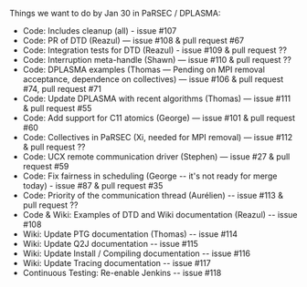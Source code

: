 Things we want to do by Jan 30 in PaRSEC / DPLASMA:

- Code: Includes cleanup (all) - issue #107
- Code: PR of DTD (Reazul) — issue #108 & pull request #67
- Code: Integration tests for DTD (Reazul) - issue #109 & pull request ??
- Code: Interruption meta-handle (Shawn) — issue #110 & pull request ??
- Code: DPLASMA examples (Thomas — Pending on MPI removal acceptance, dependence on collectives) — issue #106 & pull request #74, pull request #71
- Code: Update DPLASMA with recent algorithms (Thomas) — issue #111 & pull request #55
- Code: Add support for C11 atomics (George) — issue #101 & pull request #60
- Code: Collectives in PaRSEC (Xi, needed for MPI removal) — issue #112 & pull request ??
- Code: UCX remote communication driver (Stephen) — issue #27 & pull request #59
- Code: Fix fairness in scheduling (George -- it's not ready for merge today) - issue #87 & pull request #35
- Code: Priority of the communication thread (Aurélien) -- issue #113 & pull request ??
- Code & Wiki: Examples of DTD and Wiki documentation (Reazul) -- issue #108
- Wiki: Update PTG documentation (Thomas) -- issue #114
- Wiki: Update Q2J documentation -- issue #115
- Wiki: Update Install / Compiling documentation -- issue #116
- Wiki: Update Tracing documentation -- issue #117
- Continuous Testing: Re-enable Jenkins -- issue #118
